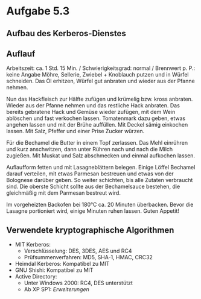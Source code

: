 # Aufgabe 5.3
## Aufbau des Kerberos-Dienstes

## Auflauf
 Arbeitszeit: ca. 1 Std. 15 Min. / Schwierigkeitsgrad: normal / Brennwert p. P.: keine Angabe
Möhre, Sellerie, Zwiebel + Knoblauch putzen und in Würfel schneiden. Das Öl erhitzen, Würfel gut anbraten und wieder aus der Pfanne nehmen.

Nun das Hackfleisch zur Hälfte zufügen und krümelig bzw. kross anbraten. Wieder aus der Pfanne nehmen und das restliche Hack anbraten. Das bereits gebratene Hack und Gemüse wieder zufügen, mit dem Wein ablöschen und fast verkochen lassen. Tomatenmark dazu geben, etwas angehen lassen und mit der Brühe auffüllen. Mit Deckel sämig einkochen lassen. Mit Salz, Pfeffer und einer Prise Zucker würzen.

Für die Bechamel die Butter in einem Topf zerlassen. Das Mehl einrühren und kurz anschwitzen, dann unter Rühren nach und nach die Milch zugießen. Mit Muskat und Salz abschmecken und einmal aufkochen lassen.

Auflaufform fetten und mit Lasagneblättern belegen. Einige Löffel Bechamel darauf verteilen, mit etwas Parmesan bestreuen und etwas von der Bolognese darüber geben. So weiter schichten, bis alle Zutaten verbraucht sind. Die oberste Schicht sollte aus der Bechamelsauce bestehen, die gleichmäßig mit dem Parmesan bestreut wird.

Im vorgeheizten Backofen bei 180°C ca. 20 Minuten überbacken. Bevor die Lasagne portioniert wird, einige Minuten ruhen lassen. Guten Appetit!

## Verwendete kryptographische Algorithmen
* MIT Kerberos:
    * Verschlüsselung: DES, 3DES, AES und RC4
    * Prüfsummenverfahren: MD5, SHA-1, HMAC, CRC32
* Heimdal Kerberos: Kompatibel zu MIT
* GNU Shishi: Kompatibel zu MIT
* Active Directory: 
    * Unter Windows 2000: RC4, DES unterstützt
    * Ab XP SP1: *Erweiterungen*
